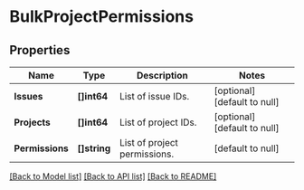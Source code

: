 # BulkProjectPermissions

## Properties
Name | Type | Description | Notes
------------ | ------------- | ------------- | -------------
**Issues** | **[]int64** | List of issue IDs. | [optional] [default to null]
**Projects** | **[]int64** | List of project IDs. | [optional] [default to null]
**Permissions** | **[]string** | List of project permissions. | [default to null]

[[Back to Model list]](../README.md#documentation-for-models) [[Back to API list]](../README.md#documentation-for-api-endpoints) [[Back to README]](../README.md)

